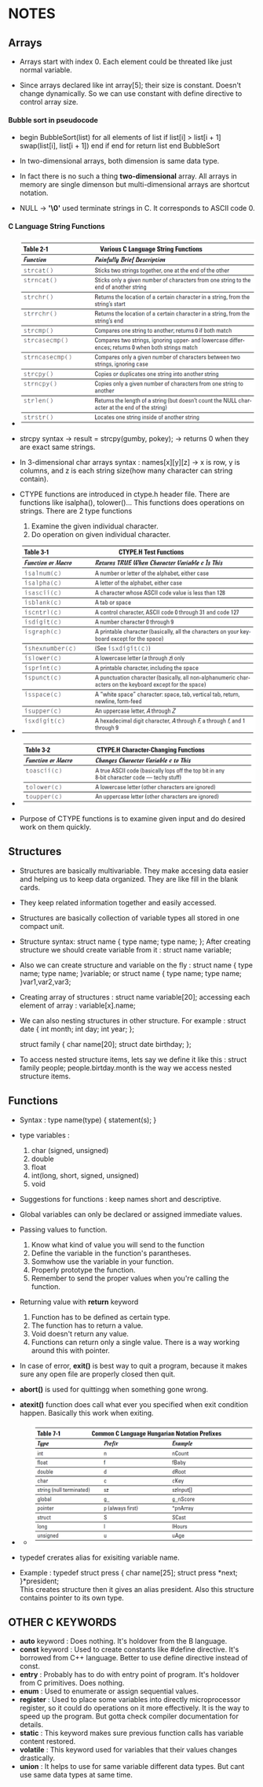 # NOTES

## Arrays
- Arrays start with index 0. Each element could be threated like just normal variable.

- Since arrays declared like int array[5]; their size is constant. Doesn't change dynamically. So we can use constant with define directive to control array size.

#### Bubble sort in pseudocode
-   begin BubbleSort(list)
        for all elements of list
            if list[i] > list[i + 1]
                swap(list[i], list[i + 1])
            end if
        end for
        return list
    end BubbleSort

- In two-dimensional arrays, both dimension is same data type. 

- In fact there is no such a thing **two-dimensional** array. All arrays in memory are single dimenson but multi-dimensional arrays are shortcut notation.

- NULL -> **'\0'** used terminate strings in C. It corresponds to ASCII code 0.


#### C Language String Functions 
- ![C String Functions](https://github.com/mrsahin101/BOOKS/blob/main/C_Programming/C_All_in_One_Desk_Reference_For_Dummies/Book_III_Above_C_Level/Images/C_String_Functions.PNG) 


- strcpy syntax -> result = strcpy(gumby, pokey); -> returns 0 when they are exact same strings.

- In 3-dimensional char arrays syntax : names[x][y][z] -> x is row, y is columns, and z is each string size(how many character can string contain). 

- CTYPE functions are introduced in ctype.h header file. There are functions like isalpha(), tolower()... This functions does operations on strings. There are 2 type functions
    1. Examine the given individual character.
    2. Do operation on given individual character.

- ![CTYPE Examination Functions](https://github.com/mrsahin101/BOOKS/blob/main/C_Programming/C_All_in_One_Desk_Reference_For_Dummies/Book_III_Above_C_Level/Images/C_Type_Test_Functions.PNG)

- ![CTYPE Character Changing Functions ](https://github.com/mrsahin101/BOOKS/blob/main/C_Programming/C_All_in_One_Desk_Reference_For_Dummies/Book_III_Above_C_Level/Images/C_Type_Character_Changing_Functions.PNG)

- Purpose of CTYPE functions is to examine given input and do desired work on them quickly.

## Structures
- Structures are basically multivariable. They make accesing data easier and helping us to keep data organized. They are like fill in the blank cards. 

- They keep related information together and easily accessed.

- Structures are basically collection of variable types all stored in one compact unit.

- Structure syntax: 
    struct name
    {
        type name;
        type name;
    };
After creating structure we should create variable from it : struct name variable;

- Also we can create structure and variable on the fly :
    struct name
    {
        type name;
        type name;
    }variable;
or
    struct name
    {
        type name;
        type name;
    }var1,var2,var3;

- Creating array of structures : struct name variable[20]; accessing each element of array : variable[x].name;

- We can also nesting structures in other structure. For example :
    struct date
    {
        int month;
        int day;
        int year;
    };

    struct family
    {
        char name[20];
        struct date birthday;
    };

- To access nested structure items, lets say we define it like this :
    struct family people;
    people.birtday.month is the way we access nested structure items.

## Functions
- Syntax :
    type name(type)
    {
        statement(s);
    }
- type variables :
    1. char (signed, unsigned)
    2. double
    3. float
    4. int(long, short, signed, unsigned)
    5. void

- Suggestions for functions : keep names short and descriptive.

- Global variables can only be declared or assigned immediate values.

- Passing values to function.
    1. Know what kind of value you will send to the function
    2. Define the variable in the function's parantheses.
    3. Somwhow use the variable in your function.
    4. Properly prototype the function.
    5. Remember to send the proper values when you're calling the function.

- Returning value with **return** keyword
    1. Function has to be defined as certain type.
    2. The function has to return a value.
    3. Void doesn't return any value.
    4. Functions can return only a single value. There is a way working around this with pointer.

- In case of error, **exit()** is best way to quit a program,  because it makes sure any open file are properly closed then quit.
- **abort()** is used for quittingg when something gone wrong.
- **atexit()** function does call what ever you specified when exit condition happen. Basically this work when exiting.


- - ![Hungrian Naming Notation ](https://github.com/mrsahin101/BOOKS/blob/main/C_Programming/C_All_in_One_Desk_Reference_For_Dummies/Book_III_Above_C_Level/Images/Hungarian_Notation.PNG)
 

- typedef crerates alias for exisiting variable name.

- Example : typedef struct press
            {
                char name[25];
                struct press *next;
            }*president;        
This creates structure then it gives an alias president. Also this structure contains pointer to its own type.

## OTHER C KEYWORDS

- **auto** keyword : Does nothing. It's holdover from the B language.
- **const** keyword : Used to create constants like #define directive. It's borrowed from C++ language. Better to use define directive instead of const.
- **entry** : Probably has to do with entry point of program. It's holdover from C primitives. Does nothing.
- **enum** : Used to enumerate or assign sequential values. 
- **register** : Used to place some variables into directly microprocessor register, so it could do operations on it more effectively. It is the way to speed up the program. But gotta check compiler documentation for details.
- **static** : This keyword makes sure previous function calls has variable content restored. 
- **volatile** : This keyword used for variables that their values changes drastically.
- **union** : It helps to use for same variable different data types. But cant use same data types at same time.
